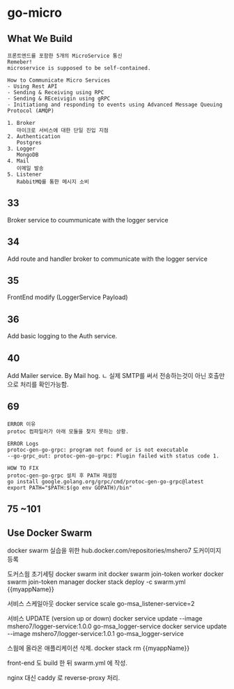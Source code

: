 # go-micro

## What We Build

```
프론트엔드를 포함한 5개의 MicroService 통신 
Remeber!
microservice is supposed to be self-contained.

How to Communicate Micro Services 
- Using Rest API
- Sending & Receiving using RPC
- Sending & REceivigin using gRPC
- Initiationg and responding to events using Advanced Message Queuing Protocol (AMQP)

1. Broker
   마이크로 서비스에 대한 단일 진입 지점
2. Authentication
   Postgres
3. Logger
   MongoDB
4. Mail
   이메일 발송   
5. Listener
   RabbitMQ를 통한 메시지 소비
```

## 33
Broker service to coummunicate with the logger service

## 34
Add route and handler broker to communicate with the logger service

## 35
FrontEnd modify (LoggerService Payload)

## 36
Add basic logging to the Auth service.

## 40
Add Mailer service. By Mail hog.
ㄴ 실제 SMTP를 써서 전송하는것이 아닌 호출만으로 처리를 확인가능함.

## 69
```
ERROR 이유
protoc 컴파일러가 아래 모듈을 찾지 못하는 상황.

ERROR Logs
protoc-gen-go-grpc: program not found or is not executable
--go-grpc_out: protoc-gen-go-grpc: Plugin failed with status code 1.

HOW TO FIX 
protoc-gen-go-grpc 설치 후 PATH 재설정
go install google.golang.org/grpc/cmd/protoc-gen-go-grpc@latest 
export PATH="$PATH:$(go env GOPATH)/bin"
```

## 75 ~101
## Use Docker Swarm
docker swarm 실습을 위한
hub.docker.com/repositories/mshero7 도커이미지 등록

도커스웜 초기세팅
docker swarm init 
docker swarm join-token worker
docker swarm join-token manager
docker stack deploy -c swarm.yml {{myappName}}

서비스 스케일아웃
docker service scale go-msa_listener-service=2

서비스 UPDATE (version up or down)
docker service update --image mshero7/logger-service:1.0.0 go-msa_logger-service
docker service update --image mshero7/logger-service:1.0.1 go-msa_logger-service

스웜에 올라온 애플리케이션 삭제.
docker stack rm {{myappName}}

front-end 도 build 한 뒤 swarm.yml 에 작성.

nginx 대신 caddy 로 reverse-proxy 처리.

